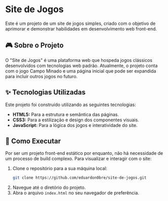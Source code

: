 # Site de Jogos

Este é um projeto de um site de jogos simples, criado com o objetivo de aprimorar e demonstrar habilidades em desenvolvimento web front-end.

## 🎮 Sobre o Projeto

O "Site de Jogos" é uma plataforma web que hospeda jogos clássicos desenvolvidos com tecnologias web padrão. Atualmente, o projeto conta com o jogo Campo Minado e uma página inicial que pode ser expandida para incluir outros jogos no futuro.

## ✨ Tecnologias Utilizadas

Este projeto foi construído utilizando as seguintes tecnologias:

  * **HTML5:** Para a estrutura e semântica das páginas.
  * **CSS3:** Para a estilização e design dos componentes visuais.
  * **JavaScript:** Para a lógica dos jogos e interatividade do site.

## 🚀 Como Executar

Por ser um projeto front-end estático por enquanto, não há necessidade de um processo de build complexo. Para visualizar e interagir com o site:

1.  Clone o repositório para a sua máquina local:
    ```sh
    git clone https://github.com/eduardon0bre/site-de-jogos.git
    ```
2.  Navegue até o diretório do projeto.
3.  Abra o arquivo `index.html` no seu navegador de preferência.
